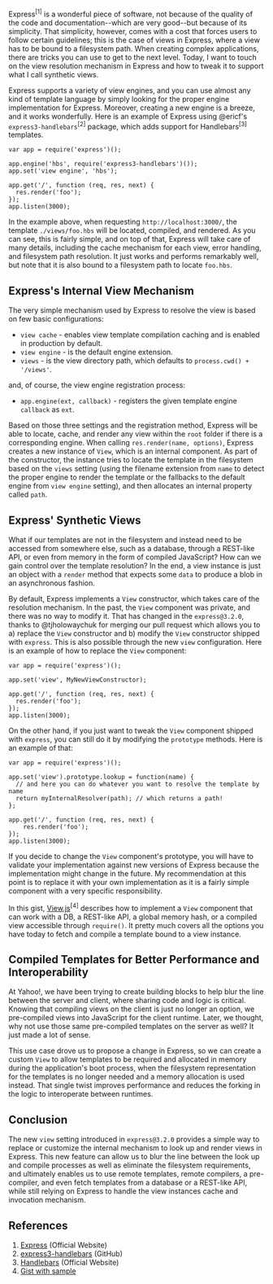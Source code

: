 Express<sup>[1]</sup> is a wonderful piece of software, not because of the quality of the code and documentation--which are very good--but because of its simplicity. That simplicity, however, comes with a cost that forces users to follow certain guidelines; this is the case of views in Express, where a view has to be bound to a filesystem path. When creating complex applications, there are tricks you can use to get to the next level. Today, I want to touch on the view resolution mechanism in Express and how to tweak it to support what I call synthetic views.

Express supports a variety of view engines, and you can use almost any kind of template language by simply looking for the proper engine implementation for Express. Moreover, creating a new engine is a breeze, and it works wonderfully. Here is an example of Express using @ericf's `express3-handlebars`<sup>[2]</sup> package, which adds support for Handlebars<sup>[3]</sup> templates.

```
var app = require('express')();

app.engine('hbs', require('express3-handlebars')());
app.set('view engine', 'hbs');

app.get('/', function (req, res, next) {
  res.render('foo');
});
app.listen(3000);
```

In the example above, when requesting `http://localhost:3000/`, the template `./views/foo.hbs` will be located, compiled, and rendered. As you can see, this is fairly simple, and on top of that, Express will take care of many details, including the cache mechanism for each view, error handling, and filesystem path resolution. It just works and performs remarkably well, but note that it is also bound to a filesystem path to locate `foo.hbs`.

## Express's Internal View Mechanism

The very simple mechanism used by Express to resolve the view is based on few basic configurations:

 * `view cache` - enables view template compilation caching and is enabled in production by default.
 * `view engine` - is the default engine extension.
 * `views` - is the view directory path, which defaults to `process.cwd() + '/views'`.

and, of course, the view engine registration process: 

 * `app.engine(ext, callback)` - registers the given template engine `callback` as `ext`.

Based on those three settings and the registration method, Express will be able to locate, cache, and render any view within the `root` folder if there is a corresponding engine. When calling `res.render(name, options)`, Express creates a new instance of `View`, which is an internal component. As part of the constructor, the instance tries to locate the template in the filesystem based on the `views` setting (using the filename extension from `name` to detect the proper engine to render the template or the fallbacks to the default engine from `view engine` setting), and then allocates an internal property called `path`.

## Express' Synthetic Views

What if our templates are not in the filesystem and instead need to be accessed from somewhere else, such as a database, through a REST-like API, or even from memory in the form of compiled JavaScript? How can we gain control over the template resolution? In the end, a view instance is just an object with a `render` method that expects some `data` to produce a blob in an asynchronous fashion.

By default, Express implements a `View` constructor, which takes care of the resolution mechanism. In the past, the `View` component was private, and there was no way to modify it. That has changed in the `express@3.2.0`, thanks to @tjholowaychuk for merging our pull request which allows you to a) replace the `View` constructor and b) modify the `View` constructor shipped with `express`. This is also possible through the new `view` configuration. Here is an example of how to replace the `View` component:

```
var app = require('express')();

app.set('view', MyNewViewConstructor);

app.get('/', function (req, res, next) {
  res.render('foo');
});
app.listen(3000);
```

On the other hand, if you just want to tweak the `View` component shipped with `express`, you can still do it by modifying the `prototype` methods. Here is an example of that:

```
var app = require('express')();

app.set('view').prototype.lookup = function(name) {
  // and here you can do whatever you want to resolve the template by name
  return myInternalResolver(path); // which returns a path!
};

app.get('/', function (req, res, next) {
    res.render('foo');
});
app.listen(3000);
```

If you decide to change the `View` component's prototype, you will have to validate your implementation against new versions of Express because the implementation might change in the future. My recommendation at this point is to replace it with your own implementation as it is a fairly simple component with a very specific responsibility.

In this gist, [View.js][]<sup>[4]</sup> describes how to implement a `View` component that can work with a DB, a REST-like API, a global memory hash, or a compiled view accessible through `require()`. It pretty much covers all the options you have today to fetch and compile a template bound to a view instance.

## Compiled Templates for Better Performance and Interoperability

At Yahoo!, we have been trying to create building blocks to help blur the line between the server and client, where sharing code and logic is critical. Knowing that compiling views on the client is just no longer an option, we pre-compiled views into JavaScript for the client runtime. Later, we thought, why not use those same pre-compiled templates on the server as well? It just made a lot of sense.

This use case drove us to propose a change in Express, so we can create a custom `View` to allow templates to be required and allocated in memory during the application's boot process, when the filesystem representation for the templates is no longer needed and a memory allocation is used instead. That single twist improves performance and reduces the forking in the logic to interoperate between runtimes.

## Conclusion

The new `view` setting introduced in `express@3.2.0` provides a simple way to replace or customize the internal mechanism to look up and render views in Express. This new feature can allow us to blur the line between the look up and compile processes as well as eliminate the filesystem requirements, and ultimately enables us to use remote templates, remote compilers, a pre-compiler, and even fetch templates from a database or a REST-like API, while still relying on Express to handle the view instances cache and invocation mechanism.

## References

 1. [Express](http://expressjs.com) (Official Website)
 2. [express3-handlebars](http://github.com/ericf/express3-handlebars) (GitHub)
 3. [Handlebars](http://handlebarsjs.com/) (Official Website)
 4. [Gist with sample](https://gist.github.com/caridy/b925ab5f6c1023765172)

[View.js]: https://gist.github.com/caridy/b925ab5f6c1023765172#file-view-js
